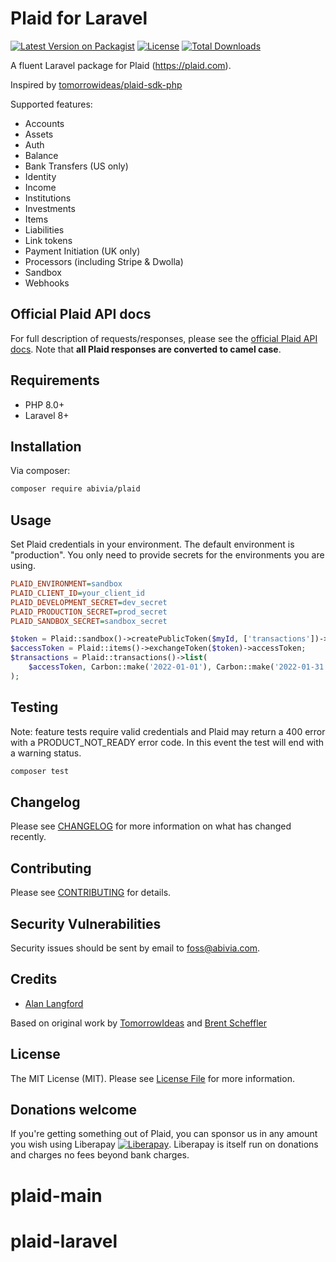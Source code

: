 # Plaid for Laravel

[![Latest Version on Packagist](https://img.shields.io/packagist/v/abivia/plaid.svg?style=flat-square)](https://packagist.org/packages/abivia/plaid)
[![License](https://img.shields.io/github/license/abivia/plaid.svg?style=flat-square)](https://packagist.org/packages/abivia/plaid)
[![Total Downloads](https://img.shields.io/packagist/dt/abivia/plaid.svg?style=flat-square)](https://packagist.org/packages/abivia/plaid)

A fluent Laravel package for Plaid (https://plaid.com).

Inspired by [tomorrowideas/plaid-sdk-php](https://github.com/TomorrowIdeas/plaid-sdk-php)

Supported features:
* Accounts
* Assets
* Auth
* Balance
* Bank Transfers (US only)
* Identity
* Income
* Institutions
* Investments
* Items
* Liabilities
* Link tokens
* Payment Initiation (UK only)
* Processors (including Stripe & Dwolla)
* Sandbox
* Webhooks

## Official Plaid API docs

For full description of requests/responses, please see the
[official Plaid API docs](https://plaid.com/docs/). Note that **all Plaid responses are converted to
camel case**.

## Requirements

* PHP 8.0+
* Laravel 8+

## Installation

Via composer:

```bash
composer require abivia/plaid
```

## Usage

Set Plaid credentials in your environment. The default environment is "production". You only need to
provide secrets for the environments you are using.
```ini
PLAID_ENVIRONMENT=sandbox
PLAID_CLIENT_ID=your_client_id
PLAID_DEVELOPMENT_SECRET=dev_secret
PLAID_PRODUCTION_SECRET=prod_secret
PLAID_SANDBOX_SECRET=sandbox_secret
```

```php
$token = Plaid::sandbox()->createPublicToken($myId, ['transactions'])->publicToken;
$accessToken = Plaid::items()->exchangeToken($token)->accessToken;
$transactions = Plaid::transactions()->list(
    $accessToken, Carbon::make('2022-01-01'), Carbon::make('2022-01-31')
);
```

## Testing

Note: feature tests require valid credentials and Plaid may return a 400 error with a
PRODUCT_NOT_READY error code. In this event the test will end with a warning status.

```bash
composer test
```

## Changelog

Please see [CHANGELOG](CHANGELOG.md) for more information on what has changed recently.

## Contributing

Please see [CONTRIBUTING](CONTRIBUTING.md) for details.

## Security Vulnerabilities

Security issues should be sent by email to [foss@abivia.com](mailto:foss@abivia.com).

## Credits

- [Alan Langford](https://github.com/instancezero)

Based on original work by [TomorrowIdeas](https://github.com/TomorrowIdeas) and 
[Brent Scheffler](https://github.com/brentscheffler)

## License

The MIT License (MIT). Please see [License File](LICENSE.md) for more information.

## Donations welcome

If you're getting something out of Plaid, you can sponsor us in any amount you wish using Liberapay
[![Liberapay](https://liberapay.com/assets/widgets/donate.svg)](https://liberapay.com/abivia/donate).
Liberapay is itself run on donations and charges no fees beyond bank charges.
# plaid-main
# plaid-laravel
